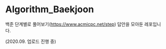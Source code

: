 # Algorithm_Baekjoon

백준 단계별로 풀어보기(https://www.acmicpc.net/step) 답안을 모아둔 레포입니다.

(2020.09. 업로드 진행 중)
